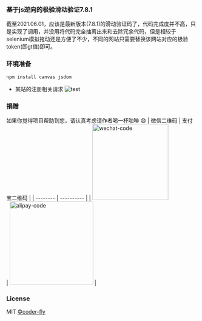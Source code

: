 ### 基于js逆向的极验滑动验证7.8.1

截至2021.06.01，应该是最新版本(7.8.1)的滑动验证码了，代码完成度并不高，只是实现了调用，并没用将代码完全抽离出来和去除冗余代码，但是相较于selenium模拟拖动还是方便了不少，不同的网站只需要替换该网站对应的极验token(即gt值)即可。
### 环境准备
```shell script
npm install canvas jsdom
```

- 某站的注册相关请求
![test](http://bbs.nightteam.cn/upload/tmp/1239_8VK78YD5NNME3BD.gif)

### 捐赠
如果你觉得项目帮助到您，请认真考虑请作者喝一杯咖啡 😄
| 微信二维码 | 支付宝二维码 |
| -------- | ---------- |
| <img src="https://github.com/coder-fly/geetest_reverse/blob/master/assets/wechat.jpg" width="200" height="200" alt="wechat-code"/><br/> | <img src="https://github.com/coder-fly/geetest_reverse/blob/master/assets/alipay.jpg" width=220px alt="alipay-code"> |

### License
MIT [©coder-fly](https://github.com/coder-fly)